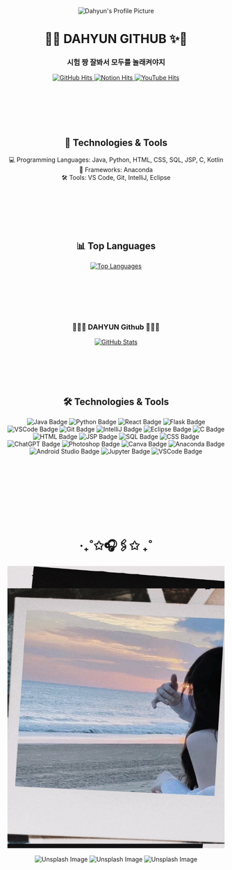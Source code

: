 
<div align="center">
  <img src="https://github.com/Dahyun1016/Dahyun1016/assets/127650519/8a7b7b7a-6aae-4476-9c95-3c1a258e1d26" alt="Dahyun's Profile Picture" width="600" height="400">
</div>

<h1 align="center"> 💖✨ DAHYUN GITHUB ✨💖</h1>
<h3 align="center"> 시험 짱 잘봐서 모두를 놀래켜야지 </h3>

<p align="center">
  <a href="https://github.com/Dahyun1016">
    <img src="https://hits.seeyoufarm.com/api/count/incr/badge.svg?url=https%3A%2F%2Fgithub.com%2FDahyun1016&count_bg=%23000000&title_bg=%23000000&icon=github.svg&icon_color=%23E7E7E7&title=DAHYUN&edge_flat=false" alt="GitHub Hits"/>
  </a>
  <a href="https://www.notion.so/Blog-6cc3d91211e84c358dcb04adc65be593">
    <img src="https://hits.seeyoufarm.com/api/count/incr/badge.svg?url=https%3A%2F%2Fwww.notion.so%2FBlog-6cc3d91211e84c358dcb04adc65be593&count_bg=%23000000&title_bg=%23000000&icon=notion.svg&icon_color=%23E7E7E7&title=DAHYUN+NOTION%21&edge_flat=false" alt="Notion Hits"/>
  </a>
  <a href="https://youtu.be/YDPBlzDPFLg">
    <img src="https://hits.seeyoufarm.com/api/count/incr/badge.svg?si=PQbYnRKQSr4-vJzW&url=https%3A%2F%2Fyoutu.be%2FYDPBlzDPFLg&count_bg=%23FFFFFF&title_bg=%23FFAEE4&icon=youtubetv.svg&icon_color=%23E7E7E7&title=LOVE&edge_flat=false" alt="YouTube Hits"/>
  </a>
</p>

<br>
<br>
<br>
<br>
<br>

<h2 align="center">🔧 Technologies & Tools</h2>

<p align="center">
  💻 Programming Languages: Java, Python, HTML, CSS, SQL, JSP, C, Kotlin <br>
  🚀 Frameworks: Anaconda <br>
  🛠️ Tools: VS Code, Git, IntelliJ, Eclipse
</p>

<br>
<br>
<br>
<br>
<br>


<h2 align="center">📊 Top Languages</h2>

<p align="center">
  <a href="https://github.com/Dahyun1016">
    <img src="https://github-readme-stats.vercel.app/api/top-langs/?username=Dahyun1016&layout=compact&theme=radical" alt="Top Languages"/>
  </a>
</p>

<br>
<br>
<br>
<br>
<br>


<h3 align="center">👩‍💻💖 DAHYUN Github 💖👩‍💻</h3>

<div align="center">
  <a href="https://github.com/Dahyun1016">
    <img src="https://github-readme-stats.vercel.app/api?username=Dahyun1016&hide_title=true&show_icons=true&include_all_commits=true&disable_animations=true&theme=vue" alt="GitHub Stats"/>
  </a>
</div>

<br>
<br>
<br>
<br>
<br>

<h2 align="center">🛠️ Technologies & Tools</h2>
<p align="center">
  <img src="https://img.shields.io/badge/Java-%23FF69B4.svg?style=flat&logo=java&logoColor=white" alt="Java Badge"/>
  <img src="https://img.shields.io/badge/Python-%233776AB.svg?style=flat&logo=python&logoColor=white" alt="Python Badge"/>
  <img src="https://img.shields.io/badge/React-%2361DAFB.svg?style=flat&logo=react&logoColor=white" alt="React Badge"/>
  <img src="https://img.shields.io/badge/Flask-%23000000.svg?style=flat&logo=flask&logoColor=white" alt="Flask Badge"/>
  <img src="https://img.shields.io/badge/VSCode-%23007ACC.svg?style=flat&logo=visual-studio-code&logoColor=white" alt="VSCode Badge"/>
  <img src="https://img.shields.io/badge/Git-%23F05032.svg?style=flat&logo=git&logoColor=white" alt="Git Badge"/>
  <img src="https://img.shields.io/badge/IntelliJ-%23000000.svg?style=flat&logo=intellij-idea&logoColor=white" alt="IntelliJ Badge"/>
  <img src="https://img.shields.io/badge/Eclipse-%232C2255.svg?style=flat&logo=eclipse-ide&logoColor=white" alt="Eclipse Badge"/>
  <img src="https://img.shields.io/badge/C-%2300599C.svg?style=flat&logo=c&logoColor=white" alt="C Badge"/>
  <img src="https://img.shields.io/badge/HTML-%23E34F26.svg?style=flat&logo=html5&logoColor=white" alt="HTML Badge"/>
  <img src="https://img.shields.io/badge/JSP-%23007ACC.svg?style=flat&logo=java&logoColor=white" alt="JSP Badge"/>
  <img src="https://img.shields.io/badge/SQL-%23007ACC.svg?style=flat&logo=sql&logoColor=white" alt="SQL Badge"/>
  <img src="https://img.shields.io/badge/CSS-%23264de4.svg?style=flat&logo=css3&logoColor=white" alt="CSS Badge"/>
  <img src="https://img.shields.io/badge/chatGPT-74aa9c?style=flat&logo=openai&logoColor=white" alt="ChatGPT Badge"/>
  <img src="https://img.shields.io/badge/adobe%20photoshop-%2331A8FF.svg?style=flat&logo=adobe%20photoshop&logoColor=white" alt="Photoshop Badge"/>
  <img src="https://img.shields.io/badge/Canva-%2300C4CC.svg?style=flat&logo=Canva&logoColor=white" alt="Canva Badge"/>
  <img src="https://img.shields.io/badge/Anaconda-%2344A833.svg?style=flat&logo=anaconda&logoColor=white" alt="Anaconda Badge"/>
  <img src="https://img.shields.io/badge/Android%20Studio-346ac1.svg?style=flat&logo=android%20studio&logoColor=white" alt="Android Studio Badge"/>
  <img src="https://img.shields.io/badge/Jupyter-%23FA0F00.svg?style=flat&logo=jupyter&logoColor=white" alt="Jupyter Badge"/>
  <img src="https://img.shields.io/badge/Visual%20Studio%20Code-0078d7.svg?style=flat&logo=visual-studio-code&logoColor=white" alt="VSCode Badge"/>
</p>

<br>
<br>
<br>
<br>
<br>
<br>
<br>
<br>

<h1 align="center">‧₊˚✩🎧🖇️✩ ₊˚</h2>
<p align="center">
  <a href="https://github.com/Dahyun1016">
    <img src="https://github.com/Dahyun1016/Dahyun1016/raw/main/IMG_5338.JPG" alt="다현의 프로필 사진" width="500" height="650">
  </a>
</p>

<p align="center">
  <img src="https://github.com/Dahyun1016/Dahyun1016/assets/127650519/75ac67b1-ae7a-4fc3-9511-f3382b8d60b6" alt="Unsplash Image" width="200" height="200">
   <img src="https://github.com/Dahyun1016/Dahyun1016/assets/127650519/75ac67b1-ae7a-4fc3-9511-f3382b8d60b6" alt="Unsplash Image" width="200" height="200">
   <img src="https://github.com/Dahyun1016/Dahyun1016/assets/127650519/75ac67b1-ae7a-4fc3-9511-f3382b8d60b6" alt="Unsplash Image" width="200" height="200">
</p>




